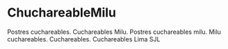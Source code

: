 # ChuchareableMilu
Postres cuchareables. Cuchareables Milu. Postres cuchareables milu. Milu cuchareables. Cuchareables. Cuchareables Lima SJL
